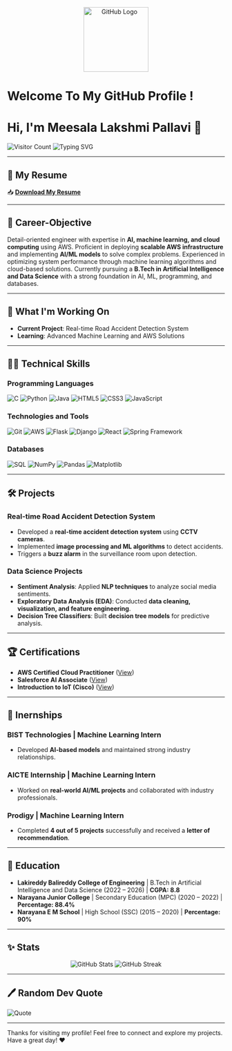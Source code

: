 <div align="center">
<img src="https://github.com/raghavk16/raghavk16/blob/master/octo.gif" alt="GitHub Logo" width="150" height="150" />
</div>

# Welcome To My GitHub Profile !
# Hi, I'm Meesala Lakshmi Pallavi 👋

![Visitor Count](https://komarev.com/ghpvc/?username=pallavi0406&color=blue)
![Typing SVG](https://readme-typing-svg.herokuapp.com?font=Arial&size=24&pause=1000&color=138d75&center=true&vCenter=true&width=600&lines=AI+%26+Cloud+Enthusiast;Aspiring+Data+Engineer;Cloud+Computing+Enthusiast;Passionate+About+Innovation)

---

## 📝 My Resume
📥 **[Download My Resume](https://drive.google.com/file/d/1CjqOYGDr3z9u4XWQsW5dqhBE_m2e3NZ5/view?usp=sharing)**

---

## 📝 Career-Objective
Detail-oriented engineer with expertise in **AI, machine learning, and cloud computing** using AWS. Proficient in deploying **scalable AWS infrastructure** and implementing **AI/ML models** to solve complex problems. Experienced in optimizing system performance through machine learning algorithms and cloud-based solutions. Currently pursuing a **B.Tech in Artificial Intelligence and Data Science** with a strong foundation in AI, ML, programming, and databases.

---

## 💪 What I'm Working On
- **Current Project**: Real-time Road Accident Detection System
- **Learning**: Advanced Machine Learning and AWS Solutions

---

## 👨‍💻 Technical Skills

### Programming Languages
![C](https://img.shields.io/badge/C-00599C?style=for-the-badge&logo=c&logoColor=white)
![Python](https://img.shields.io/badge/Python-3776AB?style=for-the-badge&logo=python&logoColor=white)
![Java](https://img.shields.io/badge/Java-007396?style=for-the-badge&logo=java&logoColor=white)
![HTML5](https://img.shields.io/badge/HTML5-E34F26?style=for-the-badge&logo=html5&logoColor=white)
![CSS3](https://img.shields.io/badge/CSS3-1572B6?style=for-the-badge&logo=css3&logoColor=white)
![JavaScript](https://img.shields.io/badge/JavaScript-F7DF1E?style=for-the-badge&logo=javascript&logoColor=black)

### Technologies and Tools
![Git](https://img.shields.io/badge/Git-F05032?style=for-the-badge&logo=git&logoColor=white)
![AWS](https://img.shields.io/badge/Amazon%20AWS-232F3E?style=for-the-badge&logo=amazon-aws&logoColor=white)
![Flask](https://img.shields.io/badge/Flask-000000?style=for-the-badge&logo=flask&logoColor=white)
![Django](https://img.shields.io/badge/Django-092E20?style=for-the-badge&logo=django&logoColor=white)
![React](https://img.shields.io/badge/React-61DAFB?style=for-the-badge&logo=react&logoColor=black)
![Spring Framework](https://img.shields.io/badge/Spring-6DB33F?style=for-the-badge&logo=spring&logoColor=white)

### Databases
![SQL](https://img.shields.io/badge/SQL-4479A1?style=for-the-badge&logo=mysql&logoColor=white)
![NumPy](https://img.shields.io/badge/NumPy-013243?style=for-the-badge&logo=numpy&logoColor=white)
![Pandas](https://img.shields.io/badge/Pandas-150458?style=for-the-badge&logo=pandas&logoColor=white)
![Matplotlib](https://img.shields.io/badge/Matplotlib-11557C?style=for-the-badge&logo=matplotlib&logoColor=white)

---

## 🛠️ Projects

### Real-time Road Accident Detection System
- Developed a **real-time accident detection system** using **CCTV cameras**.
- Implemented **image processing and ML algorithms** to detect accidents.
- Triggers a **buzz alarm** in the surveillance room upon detection.

### Data Science Projects
- **Sentiment Analysis**: Applied **NLP techniques** to analyze social media sentiments.
- **Exploratory Data Analysis (EDA)**: Conducted **data cleaning, visualization, and feature engineering**.
- **Decision Tree Classifiers**: Built **decision tree models** for predictive analysis.

---

## 🏆 Certifications
- **AWS Certified Cloud Practitioner** ([View](https://www.credly.com/badges/3f6a4beb-10f6-4253-8c1b-6b3fc029db1a/public_url))
- **Salesforce AI Associate** ([View](https://trailhead.salesforce.com/credentials/aiassociate))
- **Introduction to IoT (Cisco)** ([View](https://www.credly.com/badges/5562749f-5fe0-4118-a919-906b1b15a9e5/public_url))

---

## 💼 Inernships
### BIST Technologies | Machine Learning Intern
- Developed **AI-based models** and maintained strong industry relationships.

### AICTE Internship | Machine Learning Intern
- Worked on **real-world AI/ML projects** and collaborated with industry professionals.

### Prodigy | Machine Learning Intern
- Completed **4 out of 5 projects** successfully and received a **letter of recommendation**.

---

## 🏅 Education
- **Lakireddy Balireddy College of Engineering** | B.Tech in Artificial Intelligence and Data Science (2022 – 2026) | **CGPA: 8.8**
- **Narayana Junior College** | Secondary Education (MPC) (2020 – 2022) | **Percentage: 88.4%**
- **Narayana E M School** | High School (SSC) (2015 – 2020) | **Percentage: 90%**

---

## ✨ Stats
<p align="center">
  <img src="https://github-readme-stats.vercel.app/api?username=pallavi0406&show_icons=true&theme=radical" alt="GitHub Stats" />
  <img src="https://github-readme-streak-stats.herokuapp.com/?username=pallavi0406&show_icons=true&theme=radical" alt="GitHub Streak"/>
</p>

---

## 🖊️ Random Dev Quote
![Quote](https://quotes-github-readme.vercel.app/api?type=horizontal&theme=light)

---

Thanks for visiting my profile! Feel free to connect and explore my projects. Have a great day! ❤️

